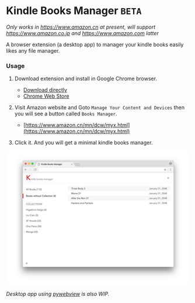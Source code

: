 # Kindle Books Manager `BETA`

*Only works in https://www.amazon.cn at present, will support https://www.amazon.co.jp and https://www.amazon.com latter*

A browser extension (a desktop app) to manager your kindle books easily likes any file manager.

### Usage

1. Download extension and install in Google Chrome browser.
    - [Download directly](https://github.com/keiww/kindle-books-manager/raw/master/kindle-books-manager.crx)
    - [Chrome Web Store](https://chrome.google.com/webstore/detail/oihlbimmojmhbgeehegboafaahpmjpfj)

2. Visit Amazon website and Goto `Manage Your Content and Devices` then you will see a button called `Books Manager`.
    - [https://www.amazon.cn/mn/dcw/myx.html](https://www.amazon.cn/mn/dcw/myx.html)
    
3. Click it. And you will get a minimal kindle books manager.

![](./docs/visual/screenshot.png)

*Desktop app using [pywebview](https://github.com/r0x0r/pywebview) is also WIP.*
